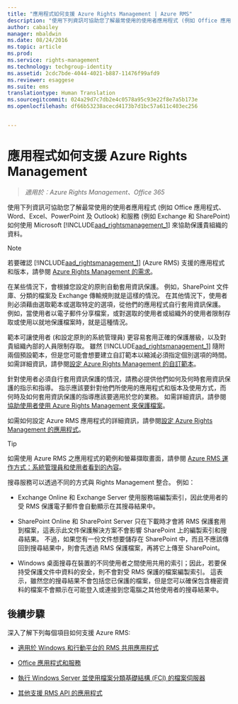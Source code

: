 ```yaml
---
title: "應用程式如何支援 Azure Rights Management | Azure RMS"
description: "使用下列資訊可協助您了解最常使用的使用者應用程式 (例如 Office 應用程式、Word、Excel、PowerPoint 及 Outlook) 和服務 (例如 Exchange 和 SharePoint) 如何使用 Microsoft Azure Rights Management 來協助保護貴組織的資料。"
author: cabailey
manager: mbaldwin
ms.date: 08/24/2016
ms.topic: article
ms.prod: 
ms.service: rights-management
ms.technology: techgroup-identity
ms.assetid: 2cdc7bde-4044-4021-b887-11476f99afd9
ms.reviewer: esaggese
ms.suite: ems
translationtype: Human Translation
ms.sourcegitcommit: 024a29d7c7db2e4c0578a95c93e22f8e7a5b173e
ms.openlocfilehash: df66b53238acecd4173b7d1bc57a611c403ec256


---
```


# 應用程式如何支援 Azure Rights Management

>*適用於︰Azure Rights Management、Office 365*

使用下列資訊可協助您了解最常使用的使用者應用程式 (例如 Office 應用程式、Word、Excel、PowerPoint 及 Outlook) 和服務 (例如 Exchange 和 SharePoint) 如何使用 Microsoft [!INCLUDE[aad_rightsmanagement_1](../includes/aad_rightsmanagement_1_md.md)] 來協助保護貴組織的資料。 
> [!NOTE]
> 若要確認 [!INCLUDE[aad_rightsmanagement_1](../includes/aad_rightsmanagement_1_md.md)] (Azure RMS) 支援的應用程式和版本，請參閱 [Azure Rights Management 的需求](../get-started/requirements-azure-rms.md)。

在某些情況下，會根據您設定的原則自動套用資訊保護。 例如，SharePoint 文件庫、分類的檔案及 Exchange 傳輸規則就是這樣的情況。 在其他情況下，使用者則必須藉由選取範本或選取特定的選項，從他們的應用程式自行套用資訊保護。 例如，當使用者以電子郵件分享檔案，或對選取的使用者或組織外的使用者限制存取或使用以就地保護檔案時，就是這種情況。

範本可讓使用者 (和設定原則的系統管理員) 更容易套用正確的保護層級，以及對貴組織內部的人員限制存取。 雖然 [!INCLUDE[aad_rightsmanagement_1](../includes/aad_rightsmanagement_1_md.md)] 隨附兩個預設範本，但是您可能會想要建立自訂範本以縮減必須指定個別選項的時間。 如需詳細資訊，請參閱[設定 Azure Rights Management 的自訂範本](../deploy-use/configure-custom-templates.md)。

針對使用者必須自行套用資訊保護的情況，請務必提供他們如何及何時套用資訊保護的指示和指導。 指示應該要針對他們所使用的應用程式和版本及使用方式，而何時及如何套用資訊保護的指導應該要適用於您的業務。 如需詳細資訊，請參閱[協助使用者使用 Azure Rights Management 來保護檔案](../deploy-use/help-users.md)。

如需如何設定 Azure RMS 應用程式的詳細資訊，請參閱[設定 Azure Rights Management 的應用程式](../deploy-use/configure-applications.md)。

> [!TIP]
> 如需使用 Azure RMS 之應用程式的範例和螢幕擷取畫面，請參閱 [Azure RMS 運作方式：系統管理員和使用者看到的內容](what-admins-users-see.md)。

搜尋服務可以透過不同的方式與 Rights Management 整合。 例如： 

- Exchange Online 和 Exchange Server 使用服務端編製索引，因此使用者的受 RMS 保護電子郵件會自動顯示在其搜尋結果中。 

- SharePoint Online 和 SharePoint Server 只在下載時才會將 RMS 保護套用到檔案，這表示此文件保護解決方案不會影響 SharePoint 上的編製索引和搜尋結果。 不過，如果您有一份文件想要儲存在 SharePoint 中，而且不應該傳回到搜尋結果中，則會先透過 RMS 保護檔案，再將它上傳至 SharePoint。

- Windows 桌面搜尋在裝置的不同使用者之間使用共用的索引；因此，若要保持受保護文件中資料的安全，則不會對受 RMS 保護的檔案編製索引。 這表示，雖然您的搜尋結果不會包括您已保護的檔案，但是您可以確保包含機密資料的檔案不會顯示在可能登入或連接到您電腦之其他使用者的搜尋結果中。 



## 後續步驟

深入了解下列每個項目如何支援 Azure RMS:

-   [適用於 Windows 和行動平台的 RMS 共用應用程式](sharing-app-support.md)

-   [Office 應用程式和服務](office-apps-services-support.md)

-   [執行 Windows Server 並使用檔案分類基礎結構 (FCI) 的檔案伺服器](file-server-support.md)

-   [其他支援 RMS API 的應用程式](api-support.md)




<!--HONumber=Aug16_HO4-->


